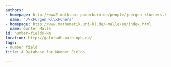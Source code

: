 ```yaml
---
authors:
- homepage: http://www2.math.uni-paderborn.de/people/juergen-klueners.html
  name: "J\xFCrgen Kl\xFCners"
- homepage: http://www.mathematik.uni-kl.de/~malle/en/index.html
  name: Gunter Malle
id: number-fields-km
location: http://galoisdb.math.upb.de/
tags:
- number field
title: A Database for Number Fields

---
```


